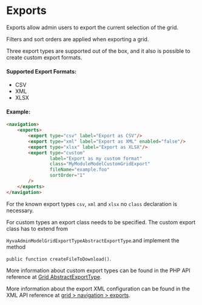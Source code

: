 # Exports

Exports allow admin users to export the current selection of the grid.

Filters and sort orders are applied when exporting a grid.

Three export types are supported out of the box, and it also is possible to create custom export formats.

#### Supported Export Formats:

* CSV
* XML
* XLSX

#### Example:

```html
<navigation>
    <exports>
        <export type="csv" label="Export as CSV"/>
        <export type="xml" label="Export as XML" enabled="false"/>
        <export type="xlsx" label="Export as XLSX"/>
        <export type="custom"
                label="Export as my custom format"
                class="MyModuleModelCustomGridExport"
                fileName="example.foo"
                sortOrder="1"
        />
    </exports>
</navigation>
```

For the known export types `csv`, `xml` and `xlsx` no `class` declaration is necessary.

For custom types an export class needs to be specified. The custom export class has to extend from

`HyvaAdminModelGridExportTypeAbstractExportType`.and implement the method

`public function createFileToDownload()`.

More information about custom export types can be found in the PHP API reference at [Grid AbstractExportType](../../api-reference/php-classes-and-interfaces/grid-abstractexporttype.md).

More information about the export XML configuration can be found in the XML API reference at [grid > navigation > exports](../../api-reference/grid-xml-reference/navigation/exports/index.md).

